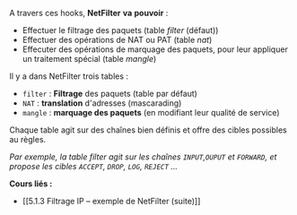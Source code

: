 A travers ces hooks, **NetFilter** **va** **pouvoir** : 
- Effectuer le filtrage des paquets (table *filter* (défaut))
- Effectuer des opérations de NAT ou PAT (table *nat*)
- Effecuter des opérations de marquage des paquets, pour leur appliquer un traitement spécial (table *mangle*)

Il y a dans NetFilter trois tables : 

- `filter` : **Filtrage** des paquets (table par défaut)
- `NAT` : **translation** d'adresses (mascarading)
- `mangle` : **marquage des paquets** (en modifiant leur qualité de service)

Chaque table agit sur des chaînes bien définis et offre des cibles possibles au règles. 

*Par exemple, la table filter agit sur les chaînes `INPUT`,`OUPUT` et `FORWARD`, et propose les cibles `ACCEPT`, `DROP`, `LOG`, `REJECT` ...*


**Cours liés :**
- [[5.1.3 Filtrage IP – exemple de NetFilter (suite)]]